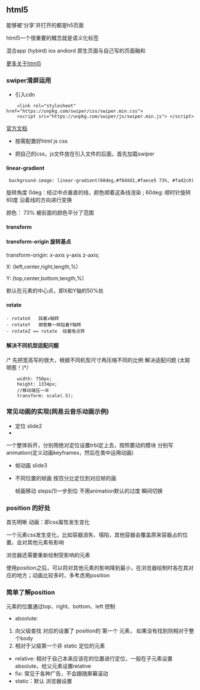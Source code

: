 ## html5
能够被'分享'并打开的都是h5页面

html5一个很重要的概念就是语义化标签

混合app (hybird) ios andiord 原生页面与自己写的页面融和

[更多关于html5](https://segmentfault.com/a/1190000019321095)

### swiper滑屏运用
- 引入cdn
```
    <link rel="stylesheet" href="https://unpkg.com/swiper/css/swiper.min.css">    
    <script src="https://unpkg.com/swiper/js/swiper.min.js"> </script>
```
[官方文档](https://www.swiper.com.cn/usage/index.html)

- 按需配置好html js css
  
- 把自己的css，js文件放在引入文件的后面，首先加载swiper
  
#### linear-gradient
 ``` background-image: linear-gradient(60deg,#f8ddd1,#faece5 73%, #fad2c0)```

 旋转角度 0deg：经过中点垂直的线，颜色顺着这条线渲染 ; 60deg: 顺时针旋转60度 沿着线的方向进行变换

 颜色：
 73% 被前面的颜色平分了范围

 #### transform

 #### transform-origin 旋转基点
 transform-origin: x-axis y-axis z-axis;

X: (left,center,right,length,%)

Y:  (top,center,bottom,length,%)

 默认在元素的中心点，即X和Y轴的50%处

 #### rotate
    - rotateX   踩着x轴转
    - rotateY   钢管舞一样贴着Y轴转
    - rotateZ == rotate  绕着啥点转
  
#### 解决不同机型适配问题

/* 先把宽高写的很大，根据不同机型尺寸再压缩不同的比例 解决适配问题 (太聪明惹！)*/
```
    width: 750px;
    height: 1334px;
    //移动端压一半
    transform: scale(.5);
```
  
### 常见动画的实现(网易云音乐动画示例)

 - 定位 slide2
 - 
  一个整体拆开，分别用绝对定位设置trbl定上去，按照要动的模块 分别写animation(定义动画keyframes，然后在类中运用动画)

- 帧动画 slide3
- 
  不同位置的帧画    按百分比定位到对应帧的画

  帧画移动      steps(1)一步到位 不用animation默认的过度 瞬间切换
  
### position 的好处

首先明晰 动画：即css属性发生变化

一个元素css发生变化，比如容器消失、塌陷，其他容器会覆盖原来容器占的位置，会对其他元素有影响

浏览器还需要重新绘制受影响的元素

使用position之后，可以将对其他元素的影响降到最小，在浏览器绘制时各在其对应的地方；动画比较多时，多考虑用position

### 简单了解position

元素的位置通过top、right、bottom、left  控制
- absolute: 
1. 向父级查找 对应的设置了 position的 第一个 元素，
            如果没有找到则相对于整个body
2. 相对于父级第一个非 static 定位的元素

- relative: 相对于自己本来应该在的位置进行定位，一般在子元素设置absolute，给父元素设置relative
- fix: 常见于各种广告，不会跟随屏幕滚动
- static：默认 浏览器设置